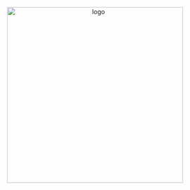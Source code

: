 <p align="center">
 <img src="https://files.catbox.moe/qugggn.jpeg" alt="logo"  width="400" height="auto" />


